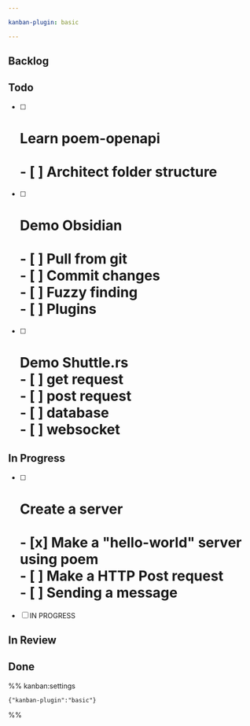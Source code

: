 ```yaml
---

kanban-plugin: basic

---
```


## Backlog



## Todo

- [ ] # Learn poem-openapi<br><br>- [ ] Architect folder structure
- [ ] # Demo Obsidian<br><br>- [ ] Pull from git<br>- [ ] Commit changes<br>- [ ] Fuzzy finding<br>- [ ] Plugins
- [ ] # Demo Shuttle.rs<br>- [ ] get request<br>- [ ] post request<br>- [ ] database<br>- [ ] websocket


## In Progress

- [ ] # Create a server<br><br> - [x] Make a "hello-world" server using poem<br> - [ ] Make a HTTP Post request<br> - [ ] Sending a message
- [ ] IN PROGRESS


## In Review



## Done





%% kanban:settings
```
{"kanban-plugin":"basic"}
```
%%
